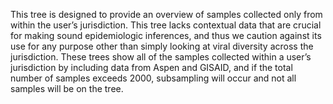 This tree is designed to provide an overview of samples collected only from within the user’s jurisdiction. This tree lacks contextual data that are crucial for making sound epidemiologic inferences, and thus we caution against its use for any purpose other than simply looking at viral diversity across the jurisdiction. These trees show all of the samples collected within a user’s jurisdiction by including data from Aspen and GISAID, and if the total number of samples exceeds 2000, subsampling will occur and not all samples will be on the tree. 
